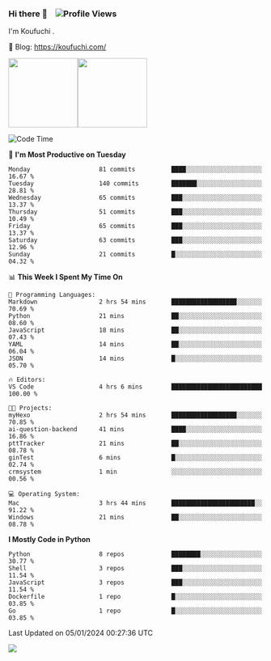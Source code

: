 ### Hi there 👋 &nbsp;&nbsp; ![Profile Views](https://komarev.com/ghpvc/?username=Koufuchi&base=200)

I'm Koufuchi . 

📔 Blog: <https://koufuchi.com/>

<img align="" height="137px" src="https://github-readme-stats-seven-nu-30.vercel.app/api?username=Koufuchi&hide=issues,contribs&show_icons=true&line_height=21&theme=radical&locale=en" /><img align="" height="137px" src="https://github-readme-stats-seven-nu-30.vercel.app/api/top-langs/?username=Koufuchi&layout=compact&hide=blade,html,css,pug,scss&theme=radical&locale=en" />

<!--START_SECTION:waka-->
![Code Time](http://img.shields.io/badge/Code%20Time-237%20hrs%2058%20mins-blue)

📅 **I'm Most Productive on Tuesday** 

```text
Monday                   81 commits          ████░░░░░░░░░░░░░░░░░░░░░   16.67 % 
Tuesday                  140 commits         ███████░░░░░░░░░░░░░░░░░░   28.81 % 
Wednesday                65 commits          ███░░░░░░░░░░░░░░░░░░░░░░   13.37 % 
Thursday                 51 commits          ███░░░░░░░░░░░░░░░░░░░░░░   10.49 % 
Friday                   65 commits          ███░░░░░░░░░░░░░░░░░░░░░░   13.37 % 
Saturday                 63 commits          ███░░░░░░░░░░░░░░░░░░░░░░   12.96 % 
Sunday                   21 commits          █░░░░░░░░░░░░░░░░░░░░░░░░   04.32 % 
```


📊 **This Week I Spent My Time On** 

```text
💬 Programming Languages: 
Markdown                 2 hrs 54 mins       ██████████████████░░░░░░░   70.69 % 
Python                   21 mins             ██░░░░░░░░░░░░░░░░░░░░░░░   08.60 % 
JavaScript               18 mins             ██░░░░░░░░░░░░░░░░░░░░░░░   07.43 % 
YAML                     14 mins             ██░░░░░░░░░░░░░░░░░░░░░░░   06.04 % 
JSON                     14 mins             █░░░░░░░░░░░░░░░░░░░░░░░░   05.70 % 

🔥 Editors: 
VS Code                  4 hrs 6 mins        █████████████████████████   100.00 % 

🐱‍💻 Projects: 
myHexo                   2 hrs 54 mins       ██████████████████░░░░░░░   70.85 % 
ai-question-backend      41 mins             ████░░░░░░░░░░░░░░░░░░░░░   16.86 % 
pttTracker               21 mins             ██░░░░░░░░░░░░░░░░░░░░░░░   08.78 % 
ginTest                  6 mins              █░░░░░░░░░░░░░░░░░░░░░░░░   02.74 % 
crmsystem                1 min               ░░░░░░░░░░░░░░░░░░░░░░░░░   00.56 % 

💻 Operating System: 
Mac                      3 hrs 44 mins       ███████████████████████░░   91.22 % 
Windows                  21 mins             ██░░░░░░░░░░░░░░░░░░░░░░░   08.78 % 
```

**I Mostly Code in Python** 

```text
Python                   8 repos             ████████░░░░░░░░░░░░░░░░░   30.77 % 
Shell                    3 repos             ███░░░░░░░░░░░░░░░░░░░░░░   11.54 % 
JavaScript               3 repos             ███░░░░░░░░░░░░░░░░░░░░░░   11.54 % 
Dockerfile               1 repo              █░░░░░░░░░░░░░░░░░░░░░░░░   03.85 % 
Go                       1 repo              █░░░░░░░░░░░░░░░░░░░░░░░░   03.85 % 
```




 Last Updated on 05/01/2024 00:27:36 UTC
<!--END_SECTION:waka-->

![](https://hit.yhype.me/github/profile?user_id=46078832)
